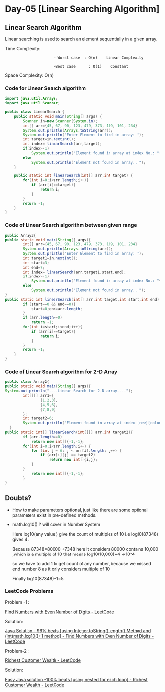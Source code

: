 # Day-05 [Linear Searching Algorithm]

## Linear Search Algorithm

Linear searching is used to search an element sequentially in a given array.

Time Complexity:

                          → Worst case  : O(n)    Linear Complexity

                          →Best case      : O(1)    Constant

Space Complexity: O(n)

### Code for Linear Search algorithm

```java
import java.util.Arrays;
import java.util.Scanner;

public class LinearSearch {
    public static void main(String[] args) {
        Scanner in=new Scanner(System.in);
        int[] arr={45, 67, 90, 123, 479, 373, 109, 101, 234};
        System.out.println(Arrays.toString(arr));
        System.out.println("Enter Element to find in array: ");
        int target=in.nextInt();
        int index= linearSearch(arr,target);
        if(index>-1)
            System.out.println("Element found in array at index No.: "+index);
        else
            System.out.println("Element not found in array..!");
    }

    public static int linearSearch(int[] arr,int target) {
        for(int i=0;i<arr.length;i++){
            if (arr[i]==target){
                return i;
            }
        }
        return -1;
    }
}
```

### Code of Linear Search algorithm between given range

```java
public Array3{
public static void main(String[] args){
        int[] arr={45, 67, 90, 123, 479, 373, 109, 101, 234};
        System.out.println(Arrays.toString(arr));
        System.out.println("Enter Element to find in array: ");
        int target1=in.nextInt();
        int start=3;
        int end=7;
        int index= linearSearch(arr,target1,start,end);
        if(index>-1)
            System.out.println("Element found in array at index No.: "+index);
        else
            System.out.println("Element not found in array..!");
}
public static int linearSearch(int[] arr,int target,int start,int end) {
        if (start==0 && end==0){
            start=0;end=arr.length;
        }
        if (arr.length==0)
            return -1;
        for(int i=start;i<end;i++){
            if (arr[i]==target){
                return i;
            }
        }
        return -1;
    }
}
```

### Code of Linear Search algorithm for 2-D Array

```java
public class Array2{
public static void main(String[] args){
System.out.println("----Linear Search for 2-D array----");
        int[][] arr1={
                {1,2,3},
                {4,5,6},
                {7,8,9}
        };
        int target2=6;
        System.out.println("Element found in array at index [row][column]: "+Arrays.toString(linearSearch(arr1,target2)));
  }
public static int[] linearSearch(int[][] arr,int target2){
        if (arr.length==0)
            return new int[]{-1,-1};
        for(int i=0;i<arr.length;i++) {
            for (int j = 0; j < arr[i].length; j++) {
                if (arr[i][j] == target2)
                    return new int[]{i,j};
            }
        }
            return new int[]{-1,-1};
        }
}
```

## Doubts?

- How to make parameters optional, just like there are some optional parameters exist in pre-defined methods.
- math.log10() ? will cover in Number System
    
    Here log10(any value ) give the count of multiples of 10 i.e log10(87348) gives 4 .
    
    Because 87348=80000 +7348 here it considers 80000 contains 10,000 ,which is a multiple of 10 that means log10(10,000)=4 ⇒10^4
    
    so we have to add 1 to get count of any number, because we missed end number 8 as it only considers multiple of 10.
    
    Finally log10(87348)+1=5 
    

### LeetCode Problems

Problem -1 :

[Find Numbers with Even Number of Digits - LeetCode](https://leetcode.com/problems/find-numbers-with-even-number-of-digits/)

Solution:

[Java Solution - 96% beats [using Integer.toString().length() Method and (int)math.log10()+1 method] - Find Numbers with Even Number of Digits - LeetCode](https://leetcode.com/problems/find-numbers-with-even-number-of-digits/solutions/3630231/java-solution-96-beats-using-integer-tostring-length-method-and-int-math-log10-1-method/)

Problem-2 :

[Richest Customer Wealth - LeetCode](https://leetcode.com/problems/richest-customer-wealth/)

Solution:

[Easy Java solution -100% beats [using nested for each loop] - Richest Customer Wealth - LeetCode](https://leetcode.com/problems/richest-customer-wealth/solutions/3631024/easy-java-solution-100-beats-using-nested-for-each-loop/)
